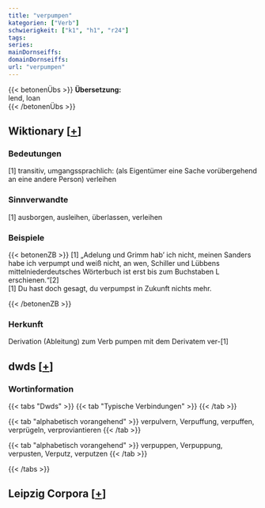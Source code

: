 ```yaml
---
title: "verpumpen"
kategorien: ["Verb"]
schwierigkeit: ["k1", "h1", "r24"]
tags:
series:
mainDornseiffs:
domainDornseiffs:
url: "verpumpen"
---
```


{{< betonenÜbs >}}
**Übersetzung:**  
lend, loan  
{{< /betonenÜbs >}}

## Wiktionary [[+](https://de.wiktionary.org/wiki/verpumpen)]

### Bedeutungen
[1] transitiv, umgangssprachlich: (als Eigentümer eine Sache vorübergehend an eine andere Person) verleihen  

### Sinnverwandte
[1] ausborgen, ausleihen, überlassen, verleihen  

### Beispiele
{{< betonenZB >}}
[1] „Adelung und Grimm hab’ ich nicht, meinen Sanders habe ich verpumpt und weiß nicht, an wen, Schiller und Lübbens mittelniederdeutsches Wörterbuch ist erst bis zum Buchstaben L erschienen.“[2]  
[1] Du hast doch gesagt, du verpumpst in Zukunft nichts mehr.  

{{< /betonenZB >}}
### Herkunft
Derivation (Ableitung) zum Verb pumpen mit dem Derivatem ver-[1]  



## dwds [[+](https://www.dwds.de/wb/verpumpen)]

### Wortinformation
{{< tabs "Dwds" >}}
{{< tab "Typische Verbindungen" >}}
{{< /tab >}}

{{< tab "alphabetisch vorangehend" >}}
verpulvern, Verpuffung, verpuffen, verprügeln, verproviantieren
{{< /tab >}}

{{< tab "alphabetisch vorangehend" >}}
verpuppen, Verpuppung, verpusten, Verputz, verputzen
{{< /tab >}}

{{< /tabs >}}

## Leipzig Corpora [[+](https://corpora.uni-leipzig.de/en/res?word=verpumpen&corpusId=deu_newscrawl-public_2018)]

